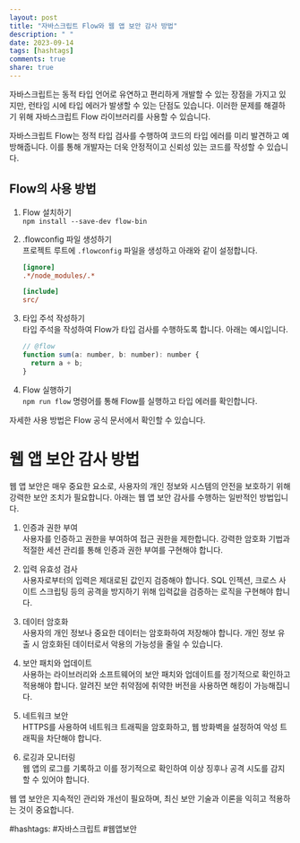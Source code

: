 ```yaml
---
layout: post
title: "자바스크립트 Flow와 웹 앱 보안 감사 방법"
description: " "
date: 2023-09-14
tags: [hashtags]
comments: true
share: true
---
```


자바스크립트는 동적 타입 언어로 유연하고 편리하게 개발할 수 있는 장점을 가지고 있지만, 런타임 시에 타입 에러가 발생할 수 있는 단점도 있습니다. 이러한 문제를 해결하기 위해 자바스크립트 Flow 라이브러리를 사용할 수 있습니다.

자바스크립트 Flow는 정적 타입 검사를 수행하여 코드의 타입 에러를 미리 발견하고 예방해줍니다. 이를 통해 개발자는 더욱 안정적이고 신뢰성 있는 코드를 작성할 수 있습니다.

## Flow의 사용 방법

1. Flow 설치하기<br>
   `npm install --save-dev flow-bin`

2. .flowconfig 파일 생성하기<br>
   프로젝트 루트에 `.flowconfig` 파일을 생성하고 아래와 같이 설정합니다.
   ```ini
   [ignore]
   .*/node_modules/.*

   [include]
   src/
   ```

3. 타입 주석 작성하기<br>
   타입 주석을 작성하여 Flow가 타입 검사를 수행하도록 합니다. 아래는 예시입니다.
   ```javascript
   // @flow
   function sum(a: number, b: number): number {
     return a + b;
   }
   ```

4. Flow 실행하기<br>
   `npm run flow` 명령어를 통해 Flow를 실행하고 타입 에러를 확인합니다.

자세한 사용 방법은 Flow 공식 문서에서 확인할 수 있습니다.

# 웹 앱 보안 감사 방법

웹 앱 보안은 매우 중요한 요소로, 사용자의 개인 정보와 시스템의 안전을 보호하기 위해 강력한 보안 조치가 필요합니다. 아래는 웹 앱 보안 감사를 수행하는 일반적인 방법입니다.

1. 인증과 권한 부여<br>
   사용자를 인증하고 권한을 부여하여 접근 권한을 제한합니다. 강력한 암호화 기법과 적절한 세션 관리를 통해 인증과 권한 부여를 구현해야 합니다.

2. 입력 유효성 검사<br>
   사용자로부터의 입력은 제대로된 값인지 검증해야 합니다. SQL 인젝션, 크로스 사이트 스크립팅 등의 공격을 방지하기 위해 입력값을 검증하는 로직을 구현해야 합니다.

3. 데이터 암호화<br>
   사용자의 개인 정보나 중요한 데이터는 암호화하여 저장해야 합니다. 개인 정보 유출 시 암호화된 데이터로서 악용의 가능성을 줄일 수 있습니다.

4. 보안 패치와 업데이트<br>
   사용하는 라이브러리와 소프트웨어의 보안 패치와 업데이트를 정기적으로 확인하고 적용해야 합니다. 알려진 보안 취약점에 취약한 버전을 사용하면 해킹이 가능해집니다.

5. 네트워크 보안<br>
   HTTPS를 사용하여 네트워크 트래픽을 암호화하고, 웹 방화벽을 설정하여 악성 트래픽을 차단해야 합니다.

6. 로깅과 모니터링<br>
   웹 앱의 로그를 기록하고 이를 정기적으로 확인하여 이상 징후나 공격 시도를 감지할 수 있어야 합니다.

웹 앱 보안은 지속적인 관리와 개선이 필요하며, 최신 보안 기술과 이론을 익히고 적용하는 것이 중요합니다.

#hashtags: #자바스크립트 #웹앱보안